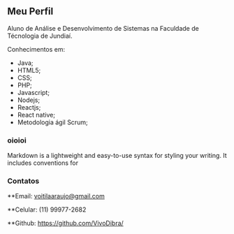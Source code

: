 ## Meu Perfil

Aluno de Análise e Desenvolvimento de Sistemas na Faculdade de Técnologia de Jundiaí.

Conhecimentos em:

- Java;
- HTML5; 
- CSS;
- PHP;
- Javascript;
- Nodejs;
- Reactjs;
- React native;
- Metodologia ágil Scrum;

### oioioi

Markdown is a lightweight and easy-to-use syntax for styling your writing. It includes conventions for


### Contatos

**Email: voitilaaraujo@gmail.com

**Celular: (11) 99977-2682

**Github: https://github.com/VivoDibra/

